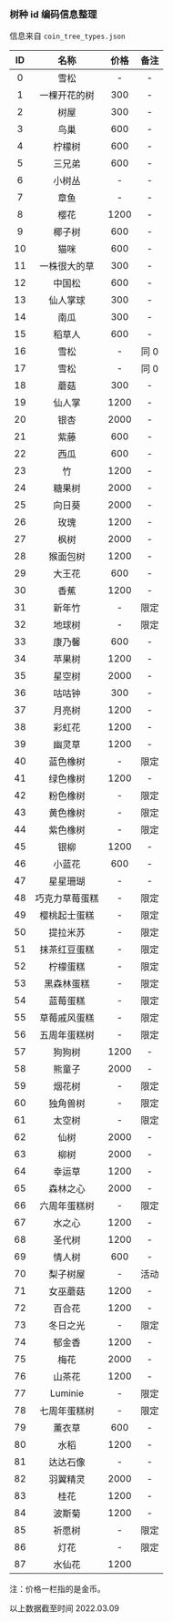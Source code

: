 ### 树种 id 编码信息整理

信息来自 `coin_tree_types.json`

|  ID  |      名称      | 价格 | 备注 |
| :--: | :------------: | :--: | :--: |
|  0   |      雪松      |  -   |  -   |
|  1   |  一棵开花的树  | 300  |  -   |
|  2   |      树屋      | 300  |  -   |
|  3   |      鸟巢      | 600  |  -   |
|  4   |     柠檬树     | 600  |  -   |
|  5   |     三兄弟     | 600  |  -   |
|  6   |     小树丛     |  -   |  -   |
|  7   |      章鱼      |  -   |  -   |
|  8   |      樱花      | 1200 |  -   |
|  9   |     椰子树     | 600  |  -   |
|  10  |      猫咪      | 600  |  -   |
|  11  |  一株很大的草  | 300  |  -   |
|  12  |     中国松     | 600  |  -   |
|  13  |    仙人掌球    | 300  |  -   |
|  14  |      南瓜      | 300  |  -   |
|  15  |     稻草人     | 600  |  -   |
|  16  |      雪松      |  -   | 同 0 |
|  17  |      雪松      |  -   | 同 0 |
|  18  |      蘑菇      | 300  |  -   |
|  19  |     仙人掌     | 1200 |  -   |
|  20  |      银杏      | 2000 |  -   |
|  21  |      紫藤      | 600  |  -   |
|  22  |      西瓜      | 600  |  -   |
|  23  |       竹       | 1200 |  -   |
|  24  |     糖果树     | 2000 |  -   |
|  25  |     向日葵     | 2000 |  -   |
|  26  |      玫瑰      | 1200 |  -   |
|  27  |      枫树      | 2000 |  -   |
|  28  |    猴面包树    | 1200 |  -   |
|  29  |     大王花     | 600  |  -   |
|  30  |      香蕉      | 1200 |  -   |
|  31  |     新年竹     |  -   | 限定 |
|  32  |     地球树     |  -   | 限定 |
|  33  |     康乃馨     | 600  |  -   |
|  34  |     苹果树     | 1200 |  -   |
|  35  |     星空树     | 2000 |  -   |
|  36  |     咕咕钟     | 300  |  -   |
|  37  |     月亮树     | 1200 |  -   |
|  38  |     彩虹花     | 1200 |  -   |
|  39  |     幽灵草     | 1200 |  -   |
|  40  |    蓝色橡树    |  -   | 限定 |
|  41  |    绿色橡树    | 1200 |  -   |
|  42  |    粉色橡树    |  -   | 限定 |
|  43  |    黄色橡树    |  -   | 限定 |
|  44  |    紫色橡树    |  -   | 限定 |
|  45  |      银柳      | 1200 |  -   |
|  46  |     小蓝花     | 600  |  -   |
|  47  |    星星珊瑚    |  -   |  -   |
|  48  | 巧克力草莓蛋糕 |  -   | 限定 |
|  49  |  樱桃起士蛋糕  |  -   | 限定 |
|  50  |    提拉米苏    |  -   | 限定 |
|  51  |  抹茶红豆蛋糕  |  -   | 限定 |
|  52  |    柠檬蛋糕    |  -   | 限定 |
|  53  |   黑森林蛋糕   |  -   | 限定 |
|  54  |    蓝莓蛋糕    |  -   | 限定 |
|  55  |  草莓戚风蛋糕  |  -   | 限定 |
|  56  |  五周年蛋糕树  |  -   | 限定 |
|  57  |     狗狗树     | 1200 |  -   |
|  58  |     熊童子     | 2000 |  -   |
|  59  |     烟花树     |  -   | 限定 |
|  60  |    独角兽树    |  -   | 限定 |
|  61  |     太空树     |  -   | 限定 |
|  62  |      仙树      | 2000 |  -   |
|  63  |      柳树      | 2000 |  -   |
|  64  |     幸运草     | 1200 |  -   |
|  65  |    森林之心    | 2000 |  -   |
|  66  |  六周年蛋糕树  |  -   | 限定 |
|  67  |     水之心     | 1200 |  -   |
|  68  |     圣代树     | 1200 |  -   |
|  69  |     情人树     | 600  |  -   |
|  70  |    梨子树屋    |  -   | 活动 |
|  71  |    女巫蘑菇    | 1200 |  -   |
|  72  |     百合花     | 1200 |  -   |
|  73  |    冬日之光    |  -   | 限定 |
|  74  |     郁金香     | 1200 |  -   |
|  75  |      梅花      | 2000 |  -   |
|  76  |     山茶花     | 1200 |  -   |
|  77  |    Luminie     |  -   | 限定 |
|  78  |  七周年蛋糕树  |  -   | 限定 |
|  79  |     薰衣草     | 600  |  -   |
|  80  |      水稻      | 1200 |  -   |
|  81  |    达达石像    |  -   |  -   |
|  82  |    羽翼精灵    | 2000 |  -   |
|  83  |      桂花      | 1200 |  -   |
|  84  |     波斯菊     | 1200 |  -   |
|  85  |     祈愿树     |  -   | 限定 |
|  86  |      灯花      |  -   | 限定 |
|  87  |     水仙花     | 1200 |      |

注：价格一栏指的是金币。

以上数据截至时间 2022.03.09

